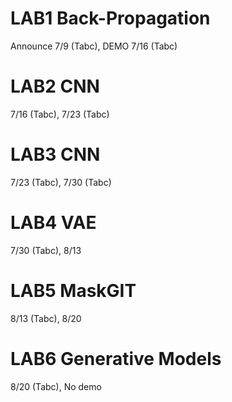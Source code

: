 # LAB1 Back-Propagation
Announce 7/9 (Tabc), DEMO 7/16 (Tabc)

# LAB2 CNN 
7/16 (Tabc), 7/23 (Tabc) 

# LAB3 CNN 
7/23 (Tabc), 7/30 (Tabc)

# LAB4 VAE 
7/30 (Tabc), 8/13

# LAB5 MaskGIT
8/13 (Tabc), 8/20

# LAB6 Generative Models
8/20 (Tabc), No demo
     
     
